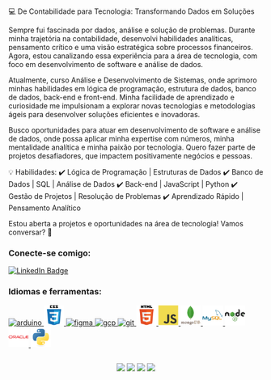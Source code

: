 💻 De Contabilidade para Tecnologia: Transformando Dados em Soluções

Sempre fui fascinada por dados, análise e solução de problemas. Durante minha trajetória na contabilidade, desenvolvi habilidades analíticas, pensamento crítico e uma visão estratégica sobre processos financeiros. Agora, estou canalizando essa experiência para a área de tecnologia, com foco em desenvolvimento de software e análise de dados.

Atualmente, curso Análise e Desenvolvimento de Sistemas, onde aprimoro minhas habilidades em lógica de programação, estrutura de dados, banco de dados, back-end e front-end. Minha facilidade de aprendizado e curiosidade me impulsionam a explorar novas tecnologias e metodologias ágeis para desenvolver soluções eficientes e inovadoras.

Busco oportunidades para atuar em desenvolvimento de software e análise de dados, onde possa aplicar minha expertise com números, minha mentalidade analítica e minha paixão por tecnologia. Quero fazer parte de projetos desafiadores, que impactem positivamente negócios e pessoas.

💡 Habilidades:
✔️ Lógica de Programação | Estruturas de Dados
✔️ Banco de Dados | SQL | Análise de Dados
✔️ Back-end | JavaScript | Python
✔️ Gestão de Projetos | Resolução de Problemas
✔️ Aprendizado Rápido | Pensamento Analítico

Estou aberta a projetos e oportunidades na área de tecnologia! Vamos conversar? 🚀

<h3 align="left">Conecte-se comigo:</h3> <p align="left"> <a href="https://www.linkedin.com/in/m-augusta-fialho-0a7237178/" target="_blank" rel="noreferrer"> <img src="https://img.shields.io/badge/LinkedIn-0A66C2?style=for-the-badge&logo=linkedin&logoColor=white" alt="LinkedIn Badge"/> </a> <!-- Adicione outros ícones de redes sociais aqui, se desejar --> </p> <h3 align="left">Idiomas e ferramentas:</h3> <p align="left"> <a href="https://www.arduino.cc/" target="_blank" rel="noreferrer"> <img src="https://cdn.worldvectorlogo.com/logos/arduino-1.svg" alt="arduino" width="40" height="40"/> </a> <a href="https://www.w3schools.com/css/" target="_blank" rel="noreferrer"> <img src="https://raw.githubusercontent.com/devicons/devicon/master/icons/css3/css3-original-wordmark.svg" alt="css3" width="40" height="40"/> </a> <a href="https://www.figma.com/" target="_blank" rel="noreferrer"> <img src="https://www.vectorlogo.zone/logos/figma/figma-icon.svg" alt="figma" width="40" height="40"/> </a> <a href="https://cloud.google.com" target="_blank" rel="noreferrer"> <img src="https://www.vectorlogo.zone/logos/google_cloud/google_cloud-icon.svg" alt="gcp" width="40" height="40"/> </a> <a href="https://git-scm.com/" target="_blank" rel="noreferrer"> <img src="https://www.vectorlogo.zone/logos/git-scm/git-scm-icon.svg" alt="git" width="40" height="40"/> </a> <a href="https://www.w3.org/html/" target="_blank" rel="noreferrer"> <img src="https://raw.githubusercontent.com/devicons/devicon/master/icons/html5/html5-original-wordmark.svg" alt="html5" width="40" height="40"/> </a> <a href="https://developer.mozilla.org/en-US/docs/Web/JavaScript" target="_blank" rel="noreferrer"> <img src="https://raw.githubusercontent.com/devicons/devicon/master/icons/javascript/javascript-original.svg" alt="javascript" width="40" height="40"/> </a> <a href="https://www.mongodb.com/" target="_blank" rel="noreferrer"> <img src="https://raw.githubusercontent.com/devicons/devicon/master/icons/mongodb/mongodb-original-wordmark.svg" alt="mongodb" width="40" height="40"/> </a> <a href="https://www.mysql.com/" target="_blank" rel="noreferrer"> <img src="https://raw.githubusercontent.com/devicons/devicon/master/icons/mysql/mysql-original-wordmark.svg" alt="mysql" width="40" height="40"/> </a> <a href="https://nodejs.org" target="_blank" rel="noreferrer"> <img src="https://raw.githubusercontent.com/devicons/devicon/master/icons/nodejs/nodejs-original-wordmark.svg" alt="nodejs" width="40" height="40"/> </a> <a href="https://www.oracle.com/" target="_blank" rel="noreferrer"> <img src="https://raw.githubusercontent.com/devicons/devicon/master/icons/oracle/oracle-original.svg" alt="oracle" width="40" height="40"/> </a> <a href="https://www.python.org" target="_blank" rel="noreferrer"> <img src="https://raw.githubusercontent.com/devicons/devicon/master/icons/python/python-original.svg" alt="python" width="40" height="40"/> </a> </p>

  ##
<div align="center"> 
  <a href="[http://lattes.cnpq.br/5345085293597975](https://wwws.cnpq.br/cvlattesweb/PKG_MENU.menu?f_cod=D1314C5D140F877CE01B9752871F2CAB#)" target="_blank"><img src="https://img.shields.io/badge/Lattes-2E5469?style=for-the-badge&logo=htmlacademy&logoColor=white"></a>
  <a href="https://www.linkedin.com/in/maria-fialho/" target="_blank"><img src="https://img.shields.io/badge/-LinkedIn-%230077B5?style=for-the-badge&logo=linkedin&logoColor=white"></a>
  <a href = "mailto:aguiar.maria22@gmail.com" target="_blank"><img src="https://img.shields.io/badge/-Gmail-%23333?style=for-the-badge&logo=gmail&logoColor=white"></a>
  <a href="https://instagram.com/22_augusta" target="_blank"><img src="https://img.shields.io/badge/-Instagram-%23E4405F?style=for-the-badge&logo=instagram&logoColor=white"></a>

</div>

